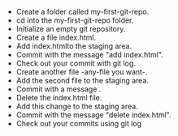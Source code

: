 - Create a folder called my-first-git-repo. 
- cd into the my-first-git-repo folder.
- Initialize an empty git repository.
- Create a file index.html.
- Add index.htmlto the staging area.
- Commit with the message "add index.html".
- Check out your commit with git log.
- Create another file -any-file you want-.
- Add the second file to the staging area.
- Commit with a message .
- Delete the index.html file.
- Add this change to the staging area.
- Commit with the message "delete index.html".
- Check out your commits using git log
